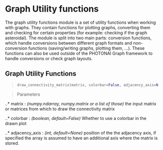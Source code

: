 # Graph Utility functions

The graph utility functions module is a set of utility functions when working with graphs. They contain functions for plotting graphs, converting them and checking for certain properties (for example: checking if the graph asteroidal). The module is split into two main parts: conversion functions, which handle conversions between different graph formats and non-conversion functions (saving/writing graphs, plotting them, ...). These functions can also be used outside of the PHOTONAI Graph framework to handle conversions or check graph layouts.

## Graph Utility Functions

> ```python
> draw_connectivity_matrix(matrix, colorbar=False, adjacency_axis=None)
> ```

> Parameters

 ..* matrix : *(numpy.ndarray, numpy.matrix or a list of those)* the input matrix or matrices from which to draw the connectivity matrix
            
 ..* colorbar : *(boolean, default=False)* Whether to use a colorbar in the drawn plot
	
 ..* adjacency_axis : *(int, default=None)* position of the the adjacency axis, if specified the array is assumed to have an additional axis where the matrix is stored.
